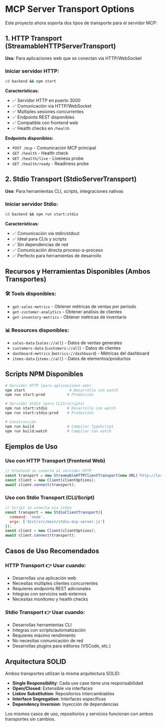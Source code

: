 # MCP Server Transport Options

Este proyecto ahora soporta dos tipos de transporte para el servidor MCP:

## 1. HTTP Transport (StreamableHTTPServerTransport)

**Uso**: Para aplicaciones web que se conectan via HTTP/WebSocket

### Iniciar servidor HTTP:
```bash
cd backend && npm start
```

**Características:**
- ✅ Servidor HTTP en puerto 3000
- ✅ Comunicación via HTTP/WebSocket  
- ✅ Múltiples sesiones concurrentes
- ✅ Endpoints REST disponibles
- ✅ Compatible con frontend web
- ✅ Health checks en `/health`

**Endpoints disponibles:**
- `POST /mcp` - Comunicación MCP principal
- `GET /health` - Health check
- `GET /health/live` - Liveness probe  
- `GET /health/ready` - Readiness probe

## 2. Stdio Transport (StdioServerTransport)

**Uso**: Para herramientas CLI, scripts, integraciones nativas

### Iniciar servidor Stdio:
```bash
cd backend && npm run start:stdio
```

**Características:**
- ✅ Comunicación via stdin/stdout
- ✅ Ideal para CLIs y scripts
- ✅ Sin dependencias de red
- ✅ Comunicación directa proceso-a-proceso
- ✅ Perfecto para herramientas de desarrollo

## Recursos y Herramientas Disponibles (Ambos Transportes)

### 🛠️ **Tools disponibles:**
- `get-sales-metrics` - Obtener métricas de ventas por período
- `get-customer-analytics` - Obtener análisis de clientes
- `get-inventory-metrics` - Obtener métricas de inventario

### 📊 **Resources disponibles:**
- `sales-data` (`sales://all`) - Datos de ventas generales
- `customers-data` (`customers://all`) - Datos de clientes
- `dashboard-metrics` (`metrics://dashboard`) - Métricas del dashboard
- `items-data` (`items://all`) - Datos de elementos/productos

## Scripts NPM Disponibles

```bash
# Servidor HTTP (para aplicaciones web)
npm start                    # Desarrollo con watch
npm run start:prod          # Producción

# Servidor Stdio (para CLIs/scripts)  
npm run start:stdio         # Desarrollo con watch
npm run start:stdio:prod    # Producción

# Construcción
npm run build               # Compilar TypeScript
npm run build:watch         # Compilar con watch
```

## Ejemplos de Uso

### Uso con HTTP Transport (Frontend Web)
```javascript
// Frontend se conecta al servidor HTTP
const transport = new StreamableHTTPClientTransport(new URL('http://localhost:3000/mcp'));
const client = new Client(clientOptions);
await client.connect(transport);
```

### Uso con Stdio Transport (CLI/Script)
```javascript
// Script se conecta via stdio
const transport = new StdioClientTransport({
  command: 'node',
  args: ['dist/src/main/stdio-mcp-server.js']
});
const client = new Client(clientOptions);
await client.connect(transport);
```

## Casos de Uso Recomendados

### HTTP Transport 👉 Usar cuando:
- Desarrollas una aplicación web
- Necesitas múltiples clientes concurrentes
- Requieres endpoints REST adicionales
- Integras con servicios web externos
- Necesitas monitoreo y health checks

### Stdio Transport 👉 Usar cuando:
- Desarrollas herramientas CLI
- Integras con scripts/automatización
- Requieres máximo rendimiento
- No necesitas comunicación de red
- Desarrollas plugins para editores (VSCode, etc.)

## Arquitectura SOLID

Ambos transportes utilizan la misma arquitectura SOLID:
- **Single Responsibility**: Cada use case tiene una responsabilidad
- **Open/Closed**: Extensible via interfaces
- **Liskov Substitution**: Repositorios intercambiables  
- **Interface Segregation**: Interfaces específicas
- **Dependency Inversion**: Inyección de dependencias

Los mismos casos de uso, repositorios y servicios funcionan con ambos transportes sin cambios.
